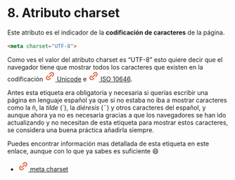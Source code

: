 # 8. Atributo **charset**

Este atributo es el indicador de la **codificación de caracteres** de la página.

```html
<meta charset="UTF-8">
```

Como ves el valor del atributo charset es <span class="code">“UTF-8”</span> esto quiere decir que el navegador tiene que mostrar todos los caracteres que existen en la codificación <a href="https://es.wikipedia.org/wiki/Unicode" target="_blank"><img src="./img/link.svg"> Unicode</a>
 e <a href="https://es.wikipedia.org/wiki/ISO/IEC_10646" target="_blank"><img src="./img/link.svg"> ISO 10646</a>.

Antes esta etiqueta era obligatoria y necesaria si querías escribir una página en lenguaje español ya que si no estaba no iba a mostrar caracteres como la <span class="emphasis">ñ</span>, la *tilde* (<span class="emphasis">´</span>), la *diéresis* (<span class="emphasis">¨</span>) y otros caracteres del español, y aunque ahora ya no es necesaria gracias a que los navegadores se han ido actualizando y no necesitan de esta etiqueta para mostrar estos caracteres, se considera una buena práctica añadirla siempre.

Puedes encontrar información mas detallada de esta etiqueta en este enlace, aunque con lo que ya sabes es suficiente 😄

- <a href="https://developer.mozilla.org/es/docs/Learn/HTML/Introduction_to_HTML/The_head_metadata_in_HTML#la_codificaci%C3%B3n_de_caracteres_de_tu_documento" target="_blank"><img src="./img/link.svg"> meta charset</a>